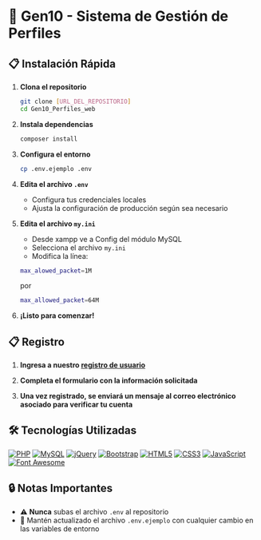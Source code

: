 # 🚀 Gen10 - Sistema de Gestión de Perfiles

## 📋 Instalación Rápida

1. **Clona el repositorio**
   ```bash
   git clone [URL_DEL_REPOSITORIO]
   cd Gen10_Perfiles_web
   ```

2. **Instala dependencias**
   ```bash
   composer install
   ```

3. **Configura el entorno**
   ```bash
   cp .env.ejemplo .env
   ```

4. **Edita el archivo `.env`**
   - Configura tus credenciales locales
   - Ajusta la configuración de producción según sea necesario

5. **Edita el archivo `my.ini`**
   - Desde xampp ve a Config del módulo MySQL
   - Selecciona el archivo `my.ini`
   - Modifica la línea:
   ```bash
   max_alowed_packet=1M
   ```
   por
   ```bash
   max_allowed_packet=64M
   ```

6. **¡Listo para comenzar!**

## 📋 Registro

1. **Ingresa a nuestro [registro de usuario](https://systemauth.alphadocere.cl/register.html)**

2. **Completa el formulario con la información solicitada**

3. **Una vez registrado, se enviará un mensaje al correo electrónico asociado para verificar tu cuenta**  

## 🛠️ Tecnologías Utilizadas

[![PHP](https://img.shields.io/badge/PHP-7.4%2B-777BB4?logo=php)](https://www.php.net/)
[![MySQL](https://img.shields.io/badge/MySQL-8.0-4479A1?logo=mysql&logoColor=white)](https://www.mysql.com/)
[![jQuery](https://img.shields.io/badge/jQuery-0769AD?logo=jquery&logoColor=white)](https://jquery.com/)
[![Bootstrap](https://img.shields.io/badge/Bootstrap-5.2-7952B3?logo=bootstrap&logoColor=white)](https://getbootstrap.com/)
[![HTML5](https://img.shields.io/badge/HTML5-E34F26?logo=html5&logoColor=white)](https://developer.mozilla.org/en-US/docs/Web/HTML)
[![CSS3](https://img.shields.io/badge/CSS3-1572B6?logo=css3&logoColor=white)](https://developer.mozilla.org/en-US/docs/Web/CSS)
[![JavaScript](https://img.shields.io/badge/JavaScript-ES6-F7DF1E?logo=javascript&logoColor=black)](https://developer.mozilla.org/en-US/docs/Web/JavaScript)
[![Font Awesome](https://img.shields.io/badge/Font%20Awesome-528DD7?logo=font-awesome&logoColor=white)](https://fontawesome.com/)  

## 🔒 Notas Importantes
- ⚠️ **Nunca** subas el archivo `.env` al repositorio
- 🔄 Mantén actualizado el archivo `.env.ejemplo` con cualquier cambio en las variables de entorno
